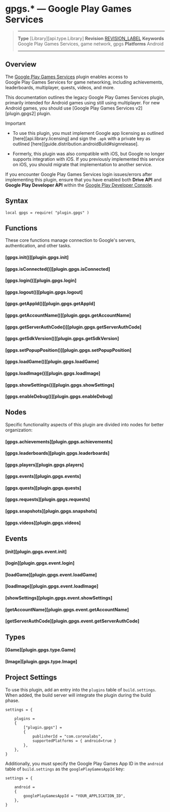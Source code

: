 # gpgs.* &mdash; Google Play Games Services

> --------------------- ------------------------------------------------------------------------------------------
> __Type__              [Library][api.type.Library]
> __Revision__          [REVISION_LABEL](REVISION_URL)
> __Keywords__          Google Play Games Services, game network, gpgs
> __Platforms__         Android
> --------------------- ------------------------------------------------------------------------------------------


## Overview

The [Google Play Games Services](https://marketplace.coronalabs.com/plugin/google-play-games-services) plugin enables access to <nobr>Google Play Games Services</nobr> for game networking, including achievements, leaderboards, multiplayer, quests, videos, and more.

<div class="docs-tip-outer docs-tip-color-alert">
<div class="docs-tip-inner-left">
<div class="fa fa-exclamation-circle" style="font-size: 35px;"></div>
</div>
<div class="docs-tip-inner-right">

This documentation outlines the legacy Google Play Games Services plugin, primarily intended for Android games using still using multiplayer. For new Android games, you should use [Google Play Games Services v2][plugin.gpgs2] plugin.

</div>
</div>

<div class="guide-notebox-imp">
<div class="notebox-title-imp">Important</div>

* To use this plugin, you must implement Google app licensing as outlined [here][api.library.licensing] and sign the `.apk` with a private key as outlined [here][guide.distribution.androidBuild#signrelease].

* Formerly, this plugin was also compatible with iOS, but Google no longer supports integration with iOS. If you previously implemented this service on iOS, you should migrate that implementation to another service.

<!---

* This plugin is <nobr>backward-compatible</nobr> with the legacy [gameNetwork.google][plugin.gameNetwork-google] plugin. To use it, however, you must adhere to all [Project Settings](#settings) indicated below and [require()][api.library.package.require] `"plugin.gpgs"`. In addition, you should __remove__ the legacy plugin from `build.settings` as you can __not__ include both plugins in your project.

-->

</div>

<div class="docs-tip-outer docs-tip-color-alert">
<div class="docs-tip-inner-left">
<div class="fa fa-exclamation-circle" style="font-size: 35px;"></div>
</div>
<div class="docs-tip-inner-right">

If you encounter <nobr>Google Play Games Services</nobr> login issues/errors after implementing this plugin, ensure that you have enabled both __Drive&nbsp;API__ and <nobr>__Google Play Developer API__</nobr> within the [Google Play Developer Console](https://console.developers.google.com/).

</div>
</div>


## Syntax

	local gpgs = require( "plugin.gpgs" )


## Functions

These core functions manage connection to Google's servers, authentication, and other tasks.

#### [gpgs.init()][plugin.gpgs.init]

#### [gpgs.isConnected()][plugin.gpgs.isConnected]

#### [gpgs.login()][plugin.gpgs.login]

#### [gpgs.logout()][plugin.gpgs.logout]

#### [gpgs.getAppId()][plugin.gpgs.getAppId]

#### [gpgs.getAccountName()][plugin.gpgs.getAccountName]

#### [gpgs.getServerAuthCode()][plugin.gpgs.getServerAuthCode]

#### [gpgs.getSdkVersion()][plugin.gpgs.getSdkVersion]

#### [gpgs.setPopupPosition()][plugin.gpgs.setPopupPosition]

#### [gpgs.loadGame()][plugin.gpgs.loadGame]

#### [gpgs.loadImage()][plugin.gpgs.loadImage]

#### [gpgs.showSettings()][plugin.gpgs.showSettings]

#### [gpgs.enableDebug()][plugin.gpgs.enableDebug]


## Nodes

Specific functionality aspects of this plugin are divided into nodes for better organization:

#### [gpgs.achievements][plugin.gpgs.achievements]

#### [gpgs.leaderboards][plugin.gpgs.leaderboards]

#### [gpgs.players][plugin.gpgs.players]

#### [gpgs.events][plugin.gpgs.events]

#### [gpgs.quests][plugin.gpgs.quests]

#### [gpgs.requests][plugin.gpgs.requests]

#### [gpgs.snapshots][plugin.gpgs.snapshots]

#### [gpgs.videos][plugin.gpgs.videos]



## Events

#### [init][plugin.gpgs.event.init]

#### [login][plugin.gpgs.event.login]

#### [loadGame][plugin.gpgs.event.loadGame]

#### [loadImage][plugin.gpgs.event.loadImage]

#### [showSettings][plugin.gpgs.event.showSettings]

#### [getAccountName][plugin.gpgs.event.getAccountName]

#### [getServerAuthCode][plugin.gpgs.event.getServerAuthCode]


## Types

#### [Game][plugin.gpgs.type.Game]

#### [Image][plugin.gpgs.type.Image]


<a id="settings"></a>

## Project Settings

To use this plugin, add an entry into the `plugins` table of `build.settings`. When added, the build server will integrate the plugin during the build phase.

``````{ brush="lua" gutter="false" first-line="1" highlight="[5,6,7,8,9]" }
settings = {

	plugins =
	{
		["plugin.gpgs"] =
		{
			publisherId = "com.coronalabs",
			supportedPlatforms = { android=true }
		},
	},
}
``````

Additionally, you must specify the <nobr>Google Play Games App ID</nobr> in the `android` table of `build.settings` as the `googlePlayGamesAppId` key:

``````{ brush="lua" gutter="false" first-line="1" highlight="[5]" }
settings = {

	android =
	{
		googlePlayGamesAppId = "YOUR_APPLICATION_ID",
	},
}
``````
